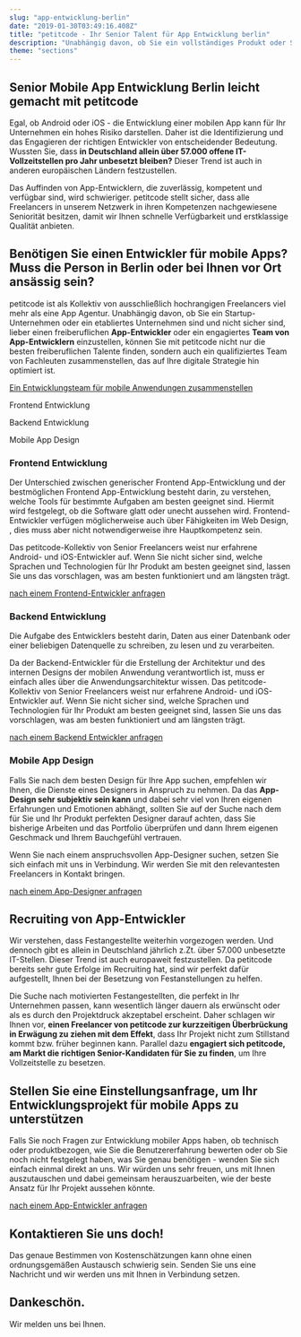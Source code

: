 ```yaml
---
slug: "app-entwicklung-berlin"
date: "2019-01-30T03:49:16.408Z"
title: "petitcode - Ihr Senior Talent für App Entwicklung berlin"
description: "Unabhängig davon, ob Sie ein vollständiges Produkt oder Support für Ihre Teams benötigen, kann petitcode Ihnen über unser Netzwerk exklusive erfahrene Freiberufler zur Verfügung stellen."
theme: "sections"
---
```


<Sections>
<Section>
<Columns>
<ColumnContent>

# Senior Mobile App Entwicklung Berlin leicht gemacht mit petitcode

Egal, ob Android oder iOS - die Entwicklung einer mobilen App kann für Ihr Unternehmen ein hohes Risiko darstellen. Daher ist die Identifizierung und das Engagieren der richtigen Entwickler von entscheidender Bedeutung. Wussten Sie, dass **in Deutschland allein über 57.000 offene IT-Vollzeitstellen pro Jahr unbesetzt bleiben?** Dieser Trend ist auch in anderen europäischen Ländern festzustellen.

Das Auffinden von App-Entwicklern, die zuverlässig, kompetent und verfügbar sind, wird schwieriger. petitcode stellt sicher, dass alle Freelancers in unserem Netzwerk in ihren Kompetenzen nachgewiesene Seniorität besitzen, damit wir Ihnen schnelle Verfügbarkeit und erstklassige Qualität anbieten.

</ColumnContent>
<ColumnImage file="luis-villasmil-1291753-unsplash.jpg" alt="Die Identifizierung von App-Entwicklern, die zuverlässig, kompetent und verfügbar sind, wird schwieriger. petitcode stellt sicher, dass alle Freelancers in unserem Netzwerk nachgewiesene Seniorität in ihren jeweiligen Kompetenzen mitbringen, damit wir Ihnen nur schnelle Verfügbarkeit und erstklassige Qualität anbieten.">
</ColumnImage>
</Columns>
</Section>
<Section>
<Columns reverse contentWidth="6">
<ColumnContent>

## Benötigen Sie einen Entwickler für mobile Apps? Muss die Person in Berlin oder bei Ihnen vor Ort ansässig sein?

petitcode ist als Kollektiv von ausschließlich hochrangigen Freelancers viel mehr als eine App Agentur. Unabhängig davon, ob Sie ein Startup-Unternehmen oder ein etabliertes Unternehmen sind und nicht sicher sind, lieber einen freiberuflichen **App-Entwickler** oder ein engagiertes **Team von App-Entwicklern** einzustellen, können Sie mit petitcode nicht nur die besten freiberuflichen Talente finden, sondern auch ein qualifiziertes Team von Fachleuten zusammenstellen, das auf Ihre digitale Strategie hin optimiert ist.

[Ein Entwicklungsteam für mobile Anwendungen zusammenstellen](#contact)

</ColumnContent>
<ColumnImage file="austin-distel-1462323-unsplash.jpg" alt="Wenn Sie nach einem anspruchsvollen App-Designer suchen, setzen Sie sich einfach mit uns in Verbindung.  Wir werden Sie mit den relevantesten Freelancers in Kontakt bringen.n">
</ColumnImage>
</Columns>

<Columns reverse contentWidth="6">
<ColumnContent>

<Carousel>
<CarouselNavigation>

Frontend Entwicklung

Backend Entwicklung

Mobile App Design

</CarouselNavigation>
<CarouselSlides>
<CarouselSlide>

### Frontend Entwicklung

Der Unterschied zwischen generischer Frontend App-Entwicklung und der bestmöglichen Frontend App-Entwicklung besteht darin, zu verstehen, welche Tools für bestimmte Aufgaben am besten geeignet sind. Hiermit wird festgelegt, ob die Software glatt oder unecht aussehen wird. Frontend-Entwickler verfügen möglicherweise auch über Fähigkeiten im Web Design, , dies muss aber nicht notwendigerweise  ihre Hauptkompetenz sein.

Das petitcode-Kollektiv von Senior Freelancers weist nur erfahrene Android- und iOS-Entwickler auf. Wenn Sie nicht sicher sind, welche Sprachen und Technologien für Ihr Produkt am besten geeignet sind, lassen Sie uns das vorschlagen, was am besten funktioniert und am längsten trägt.

[nach einem Frontend-Entwickler anfragen](#contact)

</CarouselSlide>
<CarouselSlide>

### Backend Entwicklung

Die Aufgabe des Entwicklers besteht darin, Daten aus einer Datenbank oder einer beliebigen Datenquelle zu schreiben, zu lesen und zu verarbeiten.

Da der Backend-Entwickler für die Erstellung der Architektur und des internen Designs der mobilen Anwendung verantwortlich ist, muss er einfach alles über die Anwendungsarchitektur wissen. Das petitcode-Kollektiv von Senior Freelancers weist nur erfahrene Android- und iOS-Entwickler auf. Wenn Sie nicht sicher sind, welche Sprachen und Technologien für Ihr Produkt am besten geeignet sind, lassen Sie uns das vorschlagen, was am besten funktioniert und am längsten trägt.

[nach einem Backend Entwickler anfragen](#contact)

</CarouselSlide>
<CarouselSlide>

### Mobile App Design

Falls Sie nach dem besten Design für Ihre App suchen, empfehlen wir Ihnen, die Dienste eines Designers in Anspruch zu nehmen. Da das **App-Design sehr subjektiv sein kann** und dabei sehr viel von Ihren eigenen Erfahrungen und Emotionen abhängt, sollten Sie auf der Suche nach dem für Sie und Ihr Produkt perfekten Designer darauf achten, dass Sie bisherige Arbeiten und das Portfolio überprüfen und dann Ihrem eigenen Geschmack und Ihrem Bauchgefühl vertrauen.

Wenn Sie nach einem anspruchsvollen App-Designer suchen, setzen Sie sich einfach mit uns in Verbindung. Wir werden Sie mit den relevantesten Freelancers in Kontakt  bringen.

[nach einem App-Designer anfragen](#contact)

</CarouselSlide>
</CarouselSlides>
</Carousel>

</ColumnContent>
<ColumnImage file="irfan-simsar-1144378-unsplash.jpg" alt="Mit petitcode können Sie nicht nur die besten Freelancer für App-Entwicklung finden, sondern auch ein qualifiziertes Team von Fachleuten zusammenstellen, das auf Ihre digitale Strategie hin optimiert ist.">
</ColumnImage>
</Columns>
</Section>
<Section>
<SectionContent>
<Centered>

## Recruiting von App-Entwickler

Wir verstehen, dass Festangestellte weiterhin vorgezogen werden. Und dennoch gibt es allein in Deutschland jährlich z.Zt. über 57.000 unbesetzte IT-Stellen. Dieser Trend ist auch europaweit festzustellen. Da petitcode bereits sehr gute Erfolge im Recruiting hat, sind wir perfekt dafür aufgestellt, Ihnen bei der Besetzung von Festanstellungen zu helfen.

Die Suche nach motivierten Festangestellten, die perfekt in Ihr Unternehmen passen, kann wesentlich länger dauern als erwünscht oder als es durch den Projektdruck akzeptabel erscheint. Daher schlagen wir Ihnen vor, **einen Freelancer von petitcode zur kurzzeitigen Überbrückung in Erwägung zu ziehen mit dem Effekt**, dass Ihr Projekt nicht zum Stillstand kommt bzw. früher beginnen kann. Parallel dazu **engagiert sich petitcode, am Markt die richtigen Senior-Kandidaten für Sie zu finden**, um Ihre Vollzeitstelle zu besetzen.


## Stellen Sie eine Einstellungsanfrage, um Ihr Entwicklungsprojekt für mobile Apps zu unterstützen

Falls Sie noch Fragen zur Entwicklung mobiler Apps haben, ob technisch oder produktbezogen, wie Sie die Benutzererfahrung bewerten oder ob Sie noch nicht festgelegt haben, was Sie genau benötigen - wenden Sie sich einfach einmal direkt an uns. Wir würden uns sehr freuen, uns mit Ihnen auszutauschen und dabei gemeinsam herauszuarbeiten, wie der beste Ansatz für Ihr Projekt aussehen könnte.

[nach einem App-Entwickler anfragen](#contact)

</Centered>
</SectionContent>
</Section>
<Section inverted scrollId="contact">
<SectionContent>
<ClientForm scrollTo="contact">
<FormIntro>

# Kontaktieren Sie uns doch!

Das genaue Bestimmen von Kostenschätzungen kann ohne einen ordnungsgemäßen Austausch schwierig sein. Senden Sie uns eine Nachricht und wir werden uns mit Ihnen in Verbindung setzen.

</FormIntro>
<FormSuccess>

# Dankeschön.

Wir melden uns bei Ihnen.

</FormSuccess>
</ClientForm>
</SectionContent>
</Section>
</Sections>
